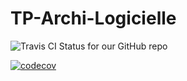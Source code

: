 # TP-Archi-Logicielle

<img src="https://travis-ci.com/aenkirch/TP-Archi-Logicielle.svg?branch=master" alt="Travis CI Status for our GitHub repo">

[![codecov](https://codecov.io/gh/aenkirch/TP-Archi-Logicielle/branch/master/graph/badge.svg)](https://codecov.io/gh/aenkirch/TP-Archi-Logicielle)

